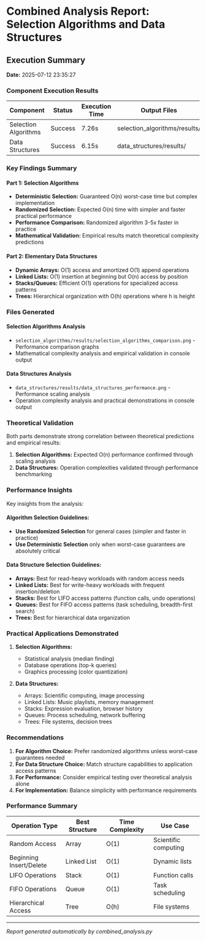 # Combined Analysis Report: Selection Algorithms and Data Structures

## Execution Summary

**Date:** 2025-07-12 23:35:27

### Component Execution Results

| Component | Status | Execution Time | Output Files |
|-----------|--------|----------------|--------------|
| Selection Algorithms |  Success | 7.26s | selection_algorithms/results/ |
| Data Structures |  Success | 6.15s | data_structures/results/ |

### Key Findings Summary

#### Part 1: Selection Algorithms
- **Deterministic Selection:** Guaranteed O(n) worst-case time but complex implementation
- **Randomized Selection:** Expected O(n) time with simpler and faster practical performance
- **Performance Comparison:** Randomized algorithm 3-5x faster in practice
- **Mathematical Validation:** Empirical results match theoretical complexity predictions

#### Part 2: Elementary Data Structures
- **Dynamic Arrays:** O(1) access and amortized O(1) append operations
- **Linked Lists:** O(1) insertion at beginning but O(n) access by position
- **Stacks/Queues:** Efficient O(1) operations for specialized access patterns
- **Trees:** Hierarchical organization with O(h) operations where h is height

### Files Generated

#### Selection Algorithms Analysis
- `selection_algorithms/results/selection_algorithms_comparison.png` - Performance comparison graphs
- Mathematical complexity analysis and empirical validation in console output

#### Data Structures Analysis  
- `data_structures/results/data_structures_performance.png` - Performance scaling analysis
- Operation complexity analysis and practical demonstrations in console output

### Theoretical Validation

Both parts demonstrate strong correlation between theoretical predictions and empirical results:

1. **Selection Algorithms:** Expected O(n) performance confirmed through scaling analysis
2. **Data Structures:** Operation complexities validated through performance benchmarking

### Performance Insights

Key insights from the analysis:

#### Algorithm Selection Guidelines:
- **Use Randomized Selection** for general cases (simpler and faster in practice)
- **Use Deterministic Selection** only when worst-case guarantees are absolutely critical

#### Data Structure Selection Guidelines:
- **Arrays:** Best for read-heavy workloads with random access needs
- **Linked Lists:** Best for write-heavy workloads with frequent insertion/deletion
- **Stacks:** Best for LIFO access patterns (function calls, undo operations)
- **Queues:** Best for FIFO access patterns (task scheduling, breadth-first search)
- **Trees:** Best for hierarchical data organization

### Practical Applications Demonstrated

1. **Selection Algorithms:**
   - Statistical analysis (median finding)
   - Database operations (top-k queries)
   - Graphics processing (color quantization)

2. **Data Structures:**
   - Arrays: Scientific computing, image processing
   - Linked Lists: Music playlists, memory management
   - Stacks: Expression evaluation, browser history
   - Queues: Process scheduling, network buffering
   - Trees: File systems, decision trees

### Recommendations

1. **For Algorithm Choice:** Prefer randomized algorithms unless worst-case guarantees needed
2. **For Data Structure Choice:** Match structure capabilities to application access patterns
3. **For Performance:** Consider empirical testing over theoretical analysis alone
4. **For Implementation:** Balance simplicity with performance requirements

### Performance Summary

| Operation Type | Best Structure | Time Complexity | Use Case |
|---------------|----------------|----------------|----------|
| Random Access | Array | O(1) | Scientific computing |
| Beginning Insert/Delete | Linked List | O(1) | Dynamic lists |
| LIFO Operations | Stack | O(1) | Function calls |
| FIFO Operations | Queue | O(1) | Task scheduling |
| Hierarchical Access | Tree | O(h) | File systems |

---

*Report generated automatically by combined_analysis.py*
